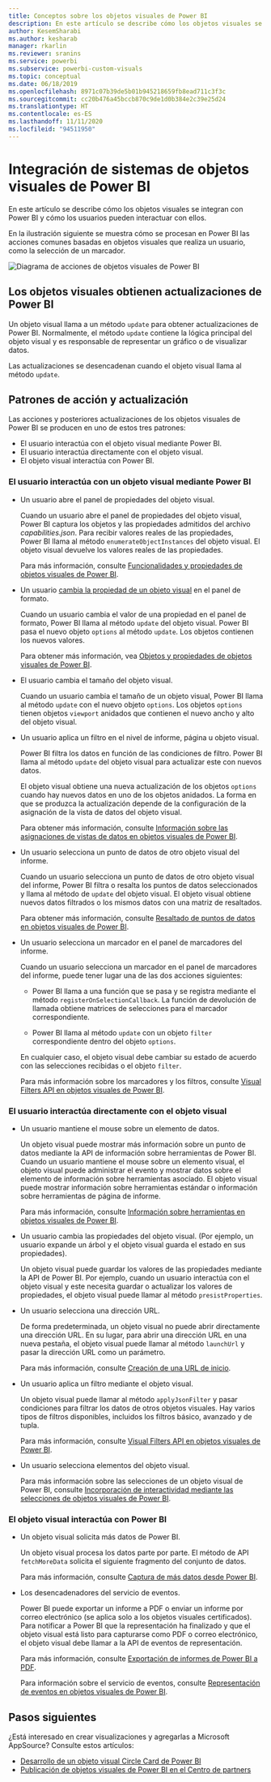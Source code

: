 ```yaml
---
title: Conceptos sobre los objetos visuales de Power BI
description: En este artículo se describe cómo los objetos visuales se integran con Power BI y cómo los usuarios pueden interactuar con ellos.
author: KesemSharabi
ms.author: kesharab
manager: rkarlin
ms.reviewer: sranins
ms.service: powerbi
ms.subservice: powerbi-custom-visuals
ms.topic: conceptual
ms.date: 06/18/2019
ms.openlocfilehash: 8971c07b39de5b01b945218659fb8ead711c3f3c
ms.sourcegitcommit: cc20b476a45bccb870c9de1d0b384e2c39e25d24
ms.translationtype: HT
ms.contentlocale: es-ES
ms.lasthandoff: 11/11/2020
ms.locfileid: "94511950"
---
```

# <a name="power-bi-visuals-system-integration"></a>Integración de sistemas de objetos visuales de Power BI

En este artículo se describe cómo los objetos visuales se integran con Power BI y cómo los usuarios pueden interactuar con ellos. 

En la ilustración siguiente se muestra cómo se procesan en Power BI las acciones comunes basadas en objetos visuales que realiza un usuario, como la selección de un marcador.

![Diagrama de acciones de objetos visuales de Power BI](media/power-bi-visuals-concept/visual-concept.svg)

## <a name="visuals-get-updates-from-power-bi"></a>Los objetos visuales obtienen actualizaciones de Power BI

Un objeto visual llama a un método `update` para obtener actualizaciones de Power BI. Normalmente, el método `update` contiene la lógica principal del objeto visual y es responsable de representar un gráfico o de visualizar datos.

Las actualizaciones se desencadenan cuando el objeto visual llama al método `update`.

## <a name="action-and-update-patterns"></a>Patrones de acción y actualización

Las acciones y posteriores actualizaciones de los objetos visuales de Power BI se producen en uno de estos tres patrones:

* El usuario interactúa con el objeto visual mediante Power BI.
* El usuario interactúa directamente con el objeto visual.
* El objeto visual interactúa con Power BI.

### <a name="user-interacts-with-a-visual-through-power-bi"></a>El usuario interactúa con un objeto visual mediante Power BI

* Un usuario abre el panel de propiedades del objeto visual.

    Cuando un usuario abre el panel de propiedades del objeto visual, Power BI captura los objetos y las propiedades admitidos del archivo *capabilities.json*. Para recibir valores reales de las propiedades, Power BI llama al método `enumerateObjectInstances` del objeto visual. El objeto visual devuelve los valores reales de las propiedades.

    Para más información, consulte [Funcionalidades y propiedades de objetos visuales de Power BI](capabilities.md).

* Un usuario [cambia la propiedad de un objeto visual](../../visuals/power-bi-visualization-customize-title-background-and-legend.md) en el panel de formato.

    Cuando un usuario cambia el valor de una propiedad en el panel de formato, Power BI llama al método `update` del objeto visual. Power BI pasa el nuevo objeto `options` al método `update`. Los objetos contienen los nuevos valores.

    Para obtener más información, vea [Objetos y propiedades de objetos visuales de Power BI](objects-properties.md).

* El usuario cambia el tamaño del objeto visual.

    Cuando un usuario cambia el tamaño de un objeto visual, Power BI llama al método `update` con el nuevo objeto `options`. Los objetos `options` tienen objetos `viewport` anidados que contienen el nuevo ancho y alto del objeto visual.

* Un usuario aplica un filtro en el nivel de informe, página u objeto visual.

    Power BI filtra los datos en función de las condiciones de filtro. Power BI llama al método `update` del objeto visual para actualizar este con nuevos datos.

    El objeto visual obtiene una nueva actualización de los objetos `options` cuando hay nuevos datos en uno de los objetos anidados. La forma en que se produzca la actualización depende de la configuración de la asignación de la vista de datos del objeto visual.

    Para obtener más información, consulte [Información sobre las asignaciones de vistas de datos en objetos visuales de Power BI](dataview-mappings.md).

* Un usuario selecciona un punto de datos de otro objeto visual del informe.

    Cuando un usuario selecciona un punto de datos de otro objeto visual del informe, Power BI filtra o resalta los puntos de datos seleccionados y llama al método de `update` del objeto visual. El objeto visual obtiene nuevos datos filtrados o los mismos datos con una matriz de resaltados.

    Para obtener más información, consulte [Resaltado de puntos de datos en objetos visuales de Power BI](highlight.md).

* Un usuario selecciona un marcador en el panel de marcadores del informe.

    Cuando un usuario selecciona un marcador en el panel de marcadores del informe, puede tener lugar una de las dos acciones siguientes:

    * Power BI llama a una función que se pasa y se registra mediante el método `registerOnSelectionCallback`. La función de devolución de llamada obtiene matrices de selecciones para el marcador correspondiente.

    * Power BI llama al método `update` con un objeto `filter` correspondiente dentro del objeto `options`.

    En cualquier caso, el objeto visual debe cambiar su estado de acuerdo con las selecciones recibidas o el objeto `filter`.

    Para más información sobre los marcadores y los filtros, consulte [Visual Filters API en objetos visuales de Power BI](filter-api.md).

### <a name="user-interacts-with-the-visual-directly"></a>El usuario interactúa directamente con el objeto visual

* Un usuario mantiene el mouse sobre un elemento de datos.

    Un objeto visual puede mostrar más información sobre un punto de datos mediante la API de información sobre herramientas de Power BI. Cuando un usuario mantiene el mouse sobre un elemento visual, el objeto visual puede administrar el evento y mostrar datos sobre el elemento de información sobre herramientas asociado. El objeto visual puede mostrar información sobre herramientas estándar o información sobre herramientas de página de informe.

    Para más información, consulte [Información sobre herramientas en objetos visuales de Power BI](add-tooltips.md).

* Un usuario cambia las propiedades del objeto visual. (Por ejemplo, un usuario expande un árbol y el objeto visual guarda el estado en sus propiedades).

    Un objeto visual puede guardar los valores de las propiedades mediante la API de Power BI. Por ejemplo, cuando un usuario interactúa con el objeto visual y este necesita guardar o actualizar los valores de propiedades, el objeto visual puede llamar al método `presistProperties`.

* Un usuario selecciona una dirección URL.

    De forma predeterminada, un objeto visual no puede abrir directamente una dirección URL. En su lugar, para abrir una dirección URL en una nueva pestaña, el objeto visual puede llamar al método `launchUrl` y pasar la dirección URL como un parámetro.

    Para más información, consulte [Creación de una URL de inicio](launch-url.md).

* Un usuario aplica un filtro mediante el objeto visual.

    Un objeto visual puede llamar al método `applyJsonFilter` y pasar condiciones para filtrar los datos de otros objetos visuales. Hay varios tipos de filtros disponibles, incluidos los filtros básico, avanzado y de tupla.

    Para más información, consulte [Visual Filters API en objetos visuales de Power BI](filter-api.md).

* Un usuario selecciona elementos del objeto visual.

    Para más información sobre las selecciones de un objeto visual de Power BI, consulte [Incorporación de interactividad mediante las selecciones de objetos visuales de Power BI](selection-api.md).

### <a name="visual-interacts-with-power-bi"></a>El objeto visual interactúa con Power BI

* Un objeto visual solicita más datos de Power BI.

    Un objeto visual procesa los datos parte por parte. El método de API `fetchMoreData` solicita el siguiente fragmento del conjunto de datos.

    Para más información, consulte [Captura de más datos desde Power BI](fetch-more-data.md).

* Los desencadenadores del servicio de eventos.

    Power BI puede exportar un informe a PDF o enviar un informe por correo electrónico (se aplica solo a los objetos visuales certificados). Para notificar a Power BI que la representación ha finalizado y que el objeto visual está listo para capturarse como PDF o correo electrónico, el objeto visual debe llamar a la API de eventos de representación.

    Para más información, consulte [Exportación de informes de Power BI a PDF](../../consumer/end-user-pdf.md).

    Para información sobre el servicio de eventos, consulte [Representación de eventos en objetos visuales de Power BI](event-service.md).

## <a name="next-steps"></a>Pasos siguientes

¿Está interesado en crear visualizaciones y agregarlas a Microsoft AppSource? Consulte estos artículos:

* [Desarrollo de un objeto visual Circle Card de Power BI](./develop-circle-card.md)
* [Publicación de objetos visuales de Power BI en el Centro de partners](office-store.md)
